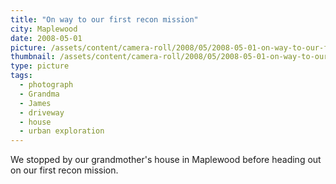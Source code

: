 ```yaml
---
title: "On way to our first recon mission"
city: Maplewood
date: 2008-05-01
picture: /assets/content/camera-roll/2008/05/2008-05-01-on-way-to-our-first-recon-mission/recon-1-001.jpg
thumbnail: /assets/content/camera-roll/2008/05/2008-05-01-on-way-to-our-first-recon-mission/recon-1-001-thumbnail.jpg
type: picture
tags:
  - photograph
  - Grandma
  - James
  - driveway
  - house
  - urban exploration
---
```

We stopped by our grandmother's house in Maplewood before heading out on our first recon mission.